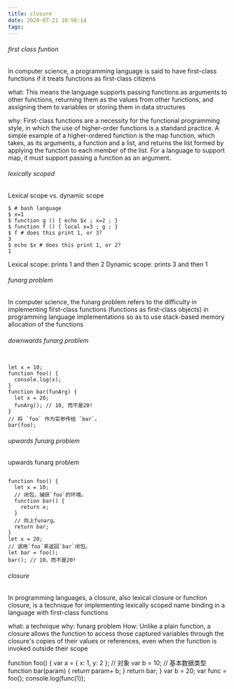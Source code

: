 ```yaml
---
title: closure
date: 2020-07-21 10:58:14
tags:
---
```


###### first class funtion

In computer science, a programming language is said to have first-class functions if it treats functions as first-class citizens

what: This means the language supports passing functions as arguments to other functions, returning them as the values from other functions, and assigning them to variables or storing them in data structures

why: First-class functions are a necessity for the functional programming style, in which the use of higher-order functions is a standard practice. A simple example of a higher-ordered function is the map function, which takes, as its arguments, a function and a list, and returns the list formed by applying the function to each member of the list. For a language to support map, it must support passing a function as an argument.


###### lexically scoped

Lexical scope vs. dynamic scope

`````
$ # bash language
$ x=1
$ function g () { echo $x ; x=2 ; }
$ function f () { local x=3 ; g ; }
$ f # does this print 1, or 3?
3
$ echo $x # does this print 1, or 2?
1

`````

Lexical scope: prints 1 and then 2
Dynamic scope: prints 3 and then 1


###### funarg problem 

In computer science, the funarg problem refers to the difficulty in implementing first-class functions (functions as first-class objects) in programming language implementations so as to use stack-based memory allocation of the functions


###### downwards funarg problem

``````

let x = 10;
function foo() {
  console.log(x);
}
function bar(funArg) {
  let x = 20;
  funArg(); // 10, 而不是20!
}
// 将 `foo` 作为实参传给 `bar`。
bar(foo);

``````

###### upwards funarg problem
upwards funarg problem
``````

function foo() {
  let x = 10;
  // 闭包，捕获`foo`的环境。
  function bar() {
    return x;
  }
  // 向上funarg。
  return bar;
}
let x = 20;
// 调用`foo`来返回`bar`闭包。
let bar = foo();
bar(); // 10，而不是20!

``````

###### closure

In programming languages, a closure, also lexical closure or function closure, is a technique for implementing lexically scoped name binding in a language with first-class functions

what: a technique
why: funarg problem 
How: Unlike a plain function, a closure allows the function to access those captured variables through the closure's copies of their values or references, even when the function is invoked outside their scope



function foo() {
  var a = { x: 1, y: 2 }; // 对象
  var b = 10; // 基本数据类型
  function bar(param) {
    return param+ b;
  }
  return bar;
}
var b = 20;
var func = foo();
console.log(func(1));



